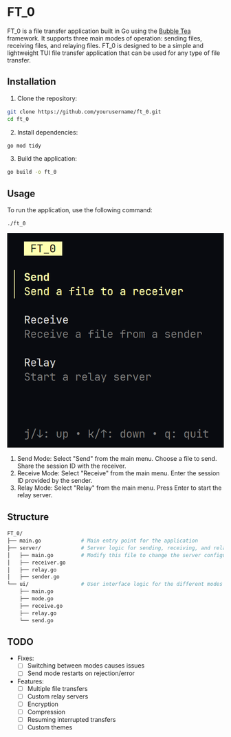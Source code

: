 # FT_0

FT_0 is a file transfer application built in Go using the [Bubble Tea](https://github.com/charmbracelet/bubbletea) framework. It supports three main modes of operation: sending files, receiving files, and relaying files. FT_0 is designed to be a simple and lightweight TUI file transfer application that can be used for any type of file transfer.

## Installation

1. Clone the repository:

```bash
git clone https://github.com/yourusername/ft_0.git
cd ft_0
```

2. Install dependencies:

```bash
go mod tidy
```

3. Build the application:

```bash
go build -o ft_0
```

## Usage

To run the application, use the following command:

```bash
./ft_0
```

![main](media/main.png)

1. Send Mode:
   Select "Send" from the main menu.
   Choose a file to send.
   Share the session ID with the receiver.
2. Receive Mode:
   Select "Receive" from the main menu.
   Enter the session ID provided by the sender.
3. Relay Mode:
   Select "Relay" from the main menu.
   Press Enter to start the relay server.

## Structure

```bash
FT_0/
├── main.go             # Main entry point for the application
├── server/             # Server logic for sending, receiving, and relaying files
│   ├── main.go         # Modify this file to change the server configuration
│   ├── receiver.go
│   ├── relay.go
│   ├── sender.go
└── ui/                 # User interface logic for the different modes
    ├── main.go
    ├── mode.go
    ├── receive.go
    ├── relay.go
    └── send.go
```

## TODO

- Fixes:
  - [ ] Switching between modes causes issues
  - [ ] Send mode restarts on rejection/error
- Features:
  - [ ] Multiple file transfers
  - [ ] Custom relay servers
  - [ ] Encryption
  - [ ] Compression
  - [ ] Resuming interrupted transfers
  - [ ] Custom themes
